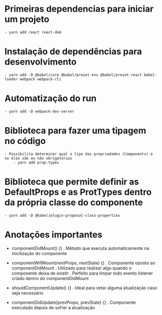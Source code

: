 # Primeiras dependencias para iniciar um projeto

    - yarn add react react-dom

# Instalação de dependências para desenvolvimento

    - yarn add -D @babel/core @babel/preset-env @babel/preset-react babel-loader webpack webpack-cli

# Automatização do run

    - yarn add -D webpack-dev-server

# Biblioteca para fazer uma tipagem no código

    - Possibilita determinar qual o tipo das propriedades (Components) e se elas são ou não obrigatórias
    	- yarn add prop-types

# Biblioteca que permite definir as DefaultProps e as ProtTypes dentro da própria classe do componente

    - yarn add -D @babel/plugin-proposal-class-properties

# Anotações importantes

- componentDidMount() {}
  . Método que executa automaticamente na inicilização do componente

- componentWillMount(nextProps, nextState) {}
  . Componente oposto ao componentDidMount
  . Utilizado para realizar algo quando o componente deixa de existir
  . Perfeito para limpar todo evento listener criado dentro do componentDidMount

- shouldComponentUpdate() {}
  . Ideal para vetar alguma atualização caso seja necessário

- componentDidUpdate(prevProps, prevState) {}
  . Componente executado depois de sofrer a atualização
